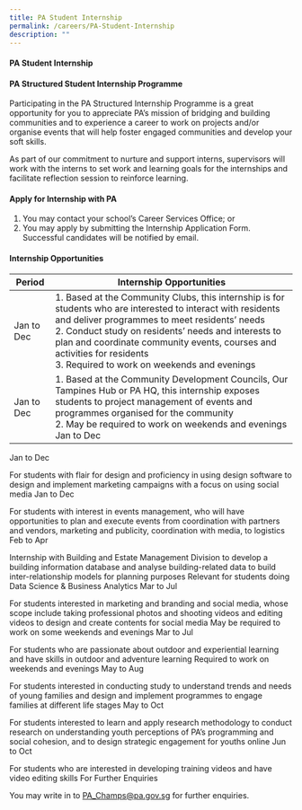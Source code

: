 ```yaml
---
title: PA Student Internship
permalink: /careers/PA-Student-Internship
description: ""
---
```

#### PA Student Internship


#### PA Structured Student Internship Programme

Participating in the PA Structured Internship Programme is a great opportunity for you to appreciate PA’s mission of bridging and building communities and to experience a career to work on projects and/or organise events that will help foster engaged communities and develop your soft skills.

 As part of our commitment to nurture and support interns, supervisors will work with the interns to set work and learning goals for the internships and facilitate reflection session to reinforce learning.

#### Apply for Internship with PA

1. You may contact your school’s Career Services Office; or
2. You may apply by submitting the Internship Application Form. Successful candidates will be notified by email.

#### Internship Opportunities





| Period | Internship Opportunities |
| -------- | -------- | 
| Jan to Dec     |  1. Based at the Community Clubs, this internship is for students who are interested to interact with residents and deliver programmes to meet residents’ needs<br>  2. Conduct study on residents’ needs and interests to plan and coordinate community events, courses and activities for residents <br>  3. Required to work on weekends and evenings     |
| Jan to Dec | 1. Based at the Community Development Councils, Our Tampines Hub or PA HQ, this internship exposes students to project management of events and programmes organised for the community<br> 2. May be required to work on weekends and evenings Jan to Dec |

Jan to Dec

For students with flair for design and proficiency in using design software to design and implement marketing campaigns with a focus on using social media
Jan to Dec

For students with interest in events management, who will have opportunities to plan and execute events from coordination with partners and vendors, marketing and publicity, coordination with media, to logistics
Feb to Apr

Internship with Building and Estate Management Division to develop a building information database and analyse building-related data to build inter-relationship models for planning purposes
Relevant for students doing Data Science & Business Analytics
Mar to Jul

For students interested in marketing and branding and social media, whose scope include taking professional photos and shooting videos and editing videos to design and create contents for social media
May be required to work on some weekends and evenings
Mar to Jul

For students who are passionate about outdoor and experiential learning and have skills in outdoor and adventure learning
Required to work on weekends and evenings
May to Aug

For students interested in conducting study to understand trends and needs of young families and design and implement programmes to engage families at different life stages
May to Oct

For students interested to learn and apply research methodology to conduct research on understanding youth perceptions of PA’s programming and social cohesion, and to design strategic engagement for youths online
Jun to Oct

For students who are interested in developing training videos and have video editing skills
For Further Enquiries

You may write in to PA_Champs@pa.gov.sg for further enquiries.